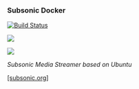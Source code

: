  ### Subsonic Docker

[![Build Status](https://travis-ci.org/stlouisn/docker_subsonic.svg?branch=master)](https://travis-ci.org/stlouisn/docker_subsonic)

[![](https://images.microbadger.com/badges/image/stlouisn/subsonic.svg)](https://microbadger.com/images/stlouisn/subsonic "Get your own image badge on microbadger.com")

[![](https://images.microbadger.com/badges/version/stlouisn/subsonic.svg)](https://microbadger.com/images/stlouisn/subsonic "Get your own version badge on microbadger.com")

*Subsonic Media Streamer based on Ubuntu*

[[subsonic.org]](http://www.subsonic.org/)
